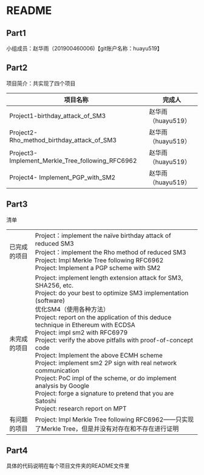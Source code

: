 # README

## Part1

小组成员：赵华雨（201900460006)【git账户名称：huayu519】

## Part2

项目简介：共实现了四个项目

| 项目名称                                         | 完成人             |
| ------------------------------------------------ | ------------------ |
| Project1-birthday_attack_of_SM3                  | 赵华雨（huayu519） |
| Project2-Rho_method_birthday_attack_of_SM3       | 赵华雨（huayu519） |
| Project3-Implement_Merkle_Tree_following_RFC6962 | 赵华雨（huayu519） |
| Project4- Implement_PGP_with_SM2                 | 赵华雨（huayu519） |

## Part3
清单

|              |                                                              |
| ------------ | ------------------------------------------------------------ |
| 已完成的项目 | Project：implement the naïve birthday attack of reduced SM3<br/>Project：implement the Rho method of reduced SM3<br/>Project: Impl Merkle Tree following RFC6962<br/>Project: Implement a PGP scheme with SM2 |
| 未完成的项目 | Project: implement length extension attack for SM3, SHA256, etc.<br/>Project: do your best to optimize SM3 implementation (software)<br/>优化SM4（使用各种方法）<br/>Project: report on the application of this deduce technique in Ethereum with ECDSA<br/>Project: impl sm2 with RFC6979<br/>Project: verify the above pitfalls with proof-of-concept code<br/>Project: Implement the above ECMH scheme<br/>Project: implement sm2 2P sign with real network communication<br/>Project: PoC impl of the scheme, or do implement analysis by Google<br/>Project: forge a signature to pretend that you are Satoshi<br/>Project: research report on MPT |
| 有问题的项目 | Project: Impl Merkle Tree following RFC6962——只实现了Merkle Tree，但是并没有对存在和不存在进行证明 |

## Part4 

具体的代码说明在每个项目文件夹的README文件里
